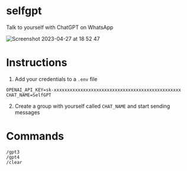 # selfgpt

Talk to yourself with ChatGPT on WhatsApp

![Screenshot 2023-04-27 at 18 52 47](https://user-images.githubusercontent.com/3029017/234999625-3b91e963-f2a3-40cc-9ab9-137dee966d96.png)

# Instructions

1. Add your credentials to a `.env` file

```
OPENAI_API_KEY=sk-xxxxxxxxxxxxxxxxxxxxxxxxxxxxxxxxxxxxxxxxxxxxxxxx
CHAT_NAME=SelfGPT
```

2. Create a group with yourself called `CHAT_NAME` and start sending messages

# Commands

```
/gpt3
/gpt4
/clear
```
